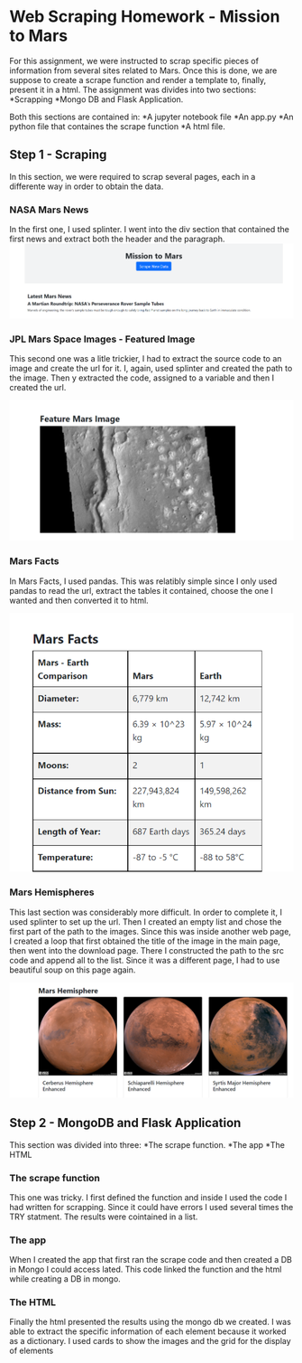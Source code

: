 # Web Scraping Homework - Mission to Mars
For this assignment, we were instructed to scrap specific pieces of information from several sites related to Mars. Once this is done, we are suppose to create a scrape function and render a template to, finally, present it in a html.
The assignment was divides into two sections:
*Scrapping
*Mongo DB and Flask Application.

Both this sections are contained in:
*A jupyter notebook file
*An app.py 
*An python file that containes the scrape function
*A html file.

## Step 1 - Scraping
In this section, we were required to scrap several pages, each in a differente way in order to obtain the data.

### NASA Mars News
In the first one, I used splinter. I went into the div section that contained the first news and extract both the header and the paragraph.
![alt text](https://github.com/anajuarezar/Mission-to-Mars/blob/main/Missions_to_Mars/Screenshots/HTML_1_crop.png)

### JPL Mars Space Images - Featured Image
This second one was a litle trickier, I had to extract the source code to an image and create the url for it. I, again, used splinter and created the path to the image. Then y extracted the code, assigned to a variable and then I created the url.

![alt text](https://github.com/anajuarezar/Mission-to-Mars/blob/main/Missions_to_Mars/Screenshots/ft_image.png)


### Mars Facts
In Mars Facts, I used pandas. This was relatibly simple since I only used pandas to read the url, extract the tables it contained, choose the one I wanted and then converted it to html.

![alt text](https://github.com/anajuarezar/Mission-to-Mars/blob/main/Missions_to_Mars/Screenshots/mars_facts.png)

### Mars Hemispheres
This last section was considerably more difficult. In order to complete it, I used splinter to set up the url. Then I created an empty list and chose the first part of the path to the images. Since this was inside another web page, I created a loop that first obtained the title of the image in the main page, then went into the download page. There I constructed the path to the src code and append all to the list. Since it was a different page, I had to use beautiful soup on this page again. 


![alt text](https://github.com/anajuarezar/Mission-to-Mars/blob/main/Missions_to_Mars/Screenshots/hemispheres.png)



## Step 2 - MongoDB and Flask Application
This section was divided into three:
*The scrape function.
*The app
*The HTML

### The scrape function
This one was tricky. I first defined the function and inside I used the code I had written for scrapping. Since it could have errors I used several times the TRY statment. The results were cointained in a list. 

### The app
When I created the app that first ran the scrape code and then created a DB in Mongo I could access lated. This code linked the function and the html while creating a DB in mongo.

### The HTML
Finally the html presented the results using the mongo db we created. I was able to extract the specific information of each element because it worked as a dictionary. I used cards to show the images and the grid for the display of elements 

